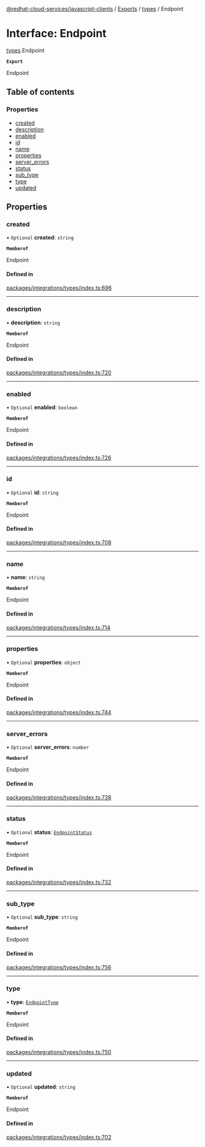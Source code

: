 [@redhat-cloud-services/javascript-clients](../README.md) / [Exports](../modules.md) / [types](../modules/types.md) / Endpoint

# Interface: Endpoint

[types](../modules/types.md).Endpoint

**`Export`**

Endpoint

## Table of contents

### Properties

- [created](types.Endpoint.md#created)
- [description](types.Endpoint.md#description)
- [enabled](types.Endpoint.md#enabled)
- [id](types.Endpoint.md#id)
- [name](types.Endpoint.md#name)
- [properties](types.Endpoint.md#properties)
- [server\_errors](types.Endpoint.md#server_errors)
- [status](types.Endpoint.md#status)
- [sub\_type](types.Endpoint.md#sub_type)
- [type](types.Endpoint.md#type)
- [updated](types.Endpoint.md#updated)

## Properties

### created

• `Optional` **created**: `string`

**`Memberof`**

Endpoint

#### Defined in

[packages/integrations/types/index.ts:696](https://github.com/RedHatInsights/javascript-clients/blob/main/packages/integrations/types/index.ts#L696)

___

### description

• **description**: `string`

**`Memberof`**

Endpoint

#### Defined in

[packages/integrations/types/index.ts:720](https://github.com/RedHatInsights/javascript-clients/blob/main/packages/integrations/types/index.ts#L720)

___

### enabled

• `Optional` **enabled**: `boolean`

**`Memberof`**

Endpoint

#### Defined in

[packages/integrations/types/index.ts:726](https://github.com/RedHatInsights/javascript-clients/blob/main/packages/integrations/types/index.ts#L726)

___

### id

• `Optional` **id**: `string`

**`Memberof`**

Endpoint

#### Defined in

[packages/integrations/types/index.ts:708](https://github.com/RedHatInsights/javascript-clients/blob/main/packages/integrations/types/index.ts#L708)

___

### name

• **name**: `string`

**`Memberof`**

Endpoint

#### Defined in

[packages/integrations/types/index.ts:714](https://github.com/RedHatInsights/javascript-clients/blob/main/packages/integrations/types/index.ts#L714)

___

### properties

• `Optional` **properties**: `object`

**`Memberof`**

Endpoint

#### Defined in

[packages/integrations/types/index.ts:744](https://github.com/RedHatInsights/javascript-clients/blob/main/packages/integrations/types/index.ts#L744)

___

### server\_errors

• `Optional` **server\_errors**: `number`

**`Memberof`**

Endpoint

#### Defined in

[packages/integrations/types/index.ts:738](https://github.com/RedHatInsights/javascript-clients/blob/main/packages/integrations/types/index.ts#L738)

___

### status

• `Optional` **status**: [`EndpointStatus`](../enums/types.EndpointStatus.md)

**`Memberof`**

Endpoint

#### Defined in

[packages/integrations/types/index.ts:732](https://github.com/RedHatInsights/javascript-clients/blob/main/packages/integrations/types/index.ts#L732)

___

### sub\_type

• `Optional` **sub\_type**: `string`

**`Memberof`**

Endpoint

#### Defined in

[packages/integrations/types/index.ts:756](https://github.com/RedHatInsights/javascript-clients/blob/main/packages/integrations/types/index.ts#L756)

___

### type

• **type**: [`EndpointType`](../enums/types.EndpointType.md)

**`Memberof`**

Endpoint

#### Defined in

[packages/integrations/types/index.ts:750](https://github.com/RedHatInsights/javascript-clients/blob/main/packages/integrations/types/index.ts#L750)

___

### updated

• `Optional` **updated**: `string`

**`Memberof`**

Endpoint

#### Defined in

[packages/integrations/types/index.ts:702](https://github.com/RedHatInsights/javascript-clients/blob/main/packages/integrations/types/index.ts#L702)

